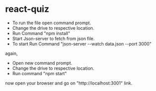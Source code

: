 # react-quiz

* To run the file open command prompt.
* Change the drive to respective location.
* Run Command "npm install"
* Start Json-server to fetch from json file.
* To start Run Command "json-server --watch data.json --port 3000"

again,
* Open new command prompt.
* Change the drive to respective location.
* Run command "npm start"

now open your browser and go on "http://localhost:3001" link.
